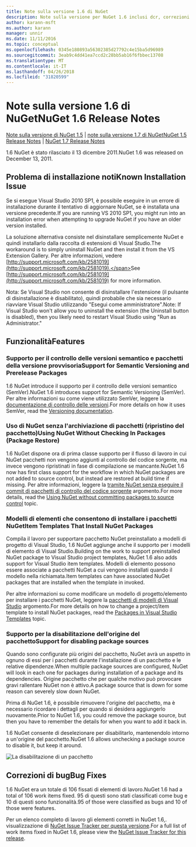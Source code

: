 ```yaml
---
title: Note sulla versione 1.6 di NuGet
description: Note sulla versione per NuGet 1.6 inclusi dcr, correzioni di bug, le funzionalità aggiunte e problemi noti.
author: karann-msft
ms.author: karann
manager: unnir
ms.date: 11/11/2016
ms.topic: conceptual
ms.openlocfilehash: 0345e180893a56302385d27792c4e15ba5d96989
ms.sourcegitcommit: 3eab9c4dd41ea7ccd2c28bb5ab16f6fbbec13708
ms.translationtype: MT
ms.contentlocale: it-IT
ms.lasthandoff: 04/26/2018
ms.locfileid: "31820599"
---
```

 # <a name="nuget-16-release-notes"></a><span data-ttu-id="4c59d-103">Note sulla versione 1.6 di NuGet</span><span class="sxs-lookup"><span data-stu-id="4c59d-103">NuGet 1.6 Release Notes</span></span>

<span data-ttu-id="4c59d-104">[Note sulla versione di NuGet 1.5](../release-notes/nuget-1.5.md) | [note sulla versione 1.7 di NuGet](../release-notes/nuget-1.7.md)</span><span class="sxs-lookup"><span data-stu-id="4c59d-104">[NuGet 1.5 Release Notes](../release-notes/nuget-1.5.md) | [NuGet 1.7 Release Notes](../release-notes/nuget-1.7.md)</span></span>

<span data-ttu-id="4c59d-105">1.6 NuGet è stato rilasciato il 13 dicembre 2011.</span><span class="sxs-lookup"><span data-stu-id="4c59d-105">NuGet 1.6 was released on December 13, 2011.</span></span>

## <a name="known-installation-issue"></a><span data-ttu-id="4c59d-106">Problema di installazione noti</span><span class="sxs-lookup"><span data-stu-id="4c59d-106">Known Installation Issue</span></span>
<span data-ttu-id="4c59d-107">Se si esegue Visual Studio 2010 SP1, è possibile eseguire in un errore di installazione durante il tentativo di aggiornare NuGet, se è installata una versione precedente.</span><span class="sxs-lookup"><span data-stu-id="4c59d-107">If you are running VS 2010 SP1, you might run into an installation error when attempting to upgrade NuGet if you have an older version installed.</span></span>

<span data-ttu-id="4c59d-108">La soluzione alternativa consiste nel disinstallare semplicemente NuGet e quindi installarlo dalla raccolta di estensioni di Visual Studio.</span><span class="sxs-lookup"><span data-stu-id="4c59d-108">The workaround is to simply uninstall NuGet and then install it from the VS Extension Gallery.</span></span>  <span data-ttu-id="4c59d-109">Per altre informazioni, vedere [http://support.microsoft.com/kb/2581019](http://support.microsoft.com/kb/2581019).</span><span class="sxs-lookup"><span data-stu-id="4c59d-109">See [http://support.microsoft.com/kb/2581019](http://support.microsoft.com/kb/2581019) for more information.</span></span>

<span data-ttu-id="4c59d-110">Nota: Se Visual Studio non consente di disinstallare l'estensione (il pulsante di disinstallazione è disabilitato), quindi probabile che sia necessario riavviare Visual Studio utilizzando "Esegui come amministratore".</span><span class="sxs-lookup"><span data-stu-id="4c59d-110">Note: If Visual Studio won't allow you to uninstall the extension (the Uninstall button is disabled), then you likely need to restart Visual Studio using "Run as Administrator."</span></span>

## <a name="features"></a><span data-ttu-id="4c59d-111">Funzionalità</span><span class="sxs-lookup"><span data-stu-id="4c59d-111">Features</span></span>

### <a name="support-for-semantic-versioning-and-prerelease-packages"></a><span data-ttu-id="4c59d-112">Supporto per il controllo delle versioni semantico e pacchetti della versione provvisoria</span><span class="sxs-lookup"><span data-stu-id="4c59d-112">Support for Semantic Versioning and Prerelease Packages</span></span>
<span data-ttu-id="4c59d-113">1.6 NuGet introduce il supporto per il controllo delle versioni semantico (SemVer).</span><span class="sxs-lookup"><span data-stu-id="4c59d-113">NuGet 1.6 introduces support for Semantic Versioning (SemVer).</span></span> <span data-ttu-id="4c59d-114">Per altre informazioni su come viene utilizzato SemVer, leggere la [documentazione di controllo delle versioni](../create-packages/prerelease-packages.md).</span><span class="sxs-lookup"><span data-stu-id="4c59d-114">For more details on how it uses SemVer, read the [Versioning documentation](../create-packages/prerelease-packages.md).</span></span>

### <a name="using-nuget-without-checking-in-packages-package-restore"></a><span data-ttu-id="4c59d-115">Uso di NuGet senza l'archiviazione di pacchetti (ripristino del pacchetto)</span><span class="sxs-lookup"><span data-stu-id="4c59d-115">Using NuGet Without Checking In Packages (Package Restore)</span></span>
<span data-ttu-id="4c59d-116">1.6 NuGet dispone ora di prima classe supporto per il flusso di lavoro in cui NuGet pacchetti non vengono aggiunti al controllo del codice sorgente, ma invece vengono ripristinati in fase di compilazione se mancante.</span><span class="sxs-lookup"><span data-stu-id="4c59d-116">NuGet 1.6 now has first class support for the workflow in which NuGet packages are not added to source control, but instead are restored at build time if missing.</span></span> <span data-ttu-id="4c59d-117">Per altre informazioni, leggere la [tramite NuGet senza eseguire il commit di pacchetti di controllo del codice sorgente](../consume-packages/packages-and-source-control.md) argomento.</span><span class="sxs-lookup"><span data-stu-id="4c59d-117">For more details, read the [Using NuGet without committing packages to source control](../consume-packages/packages-and-source-control.md) topic.</span></span>

### <a name="item-templates-that-install-nuget-packages"></a><span data-ttu-id="4c59d-118">Modelli di elementi che consentono di installare i pacchetti NuGet</span><span class="sxs-lookup"><span data-stu-id="4c59d-118">Item Templates That Install NuGet Packages</span></span>
<span data-ttu-id="4c59d-119">Compila il lavoro per supportare pacchetto NuGet preinstallato a modelli di progetto di Visual Studio, 1.6 NuGet aggiunge anche il supporto per i modelli di elemento di Visual Studio.</span><span class="sxs-lookup"><span data-stu-id="4c59d-119">Building on the work to support preinstalled NuGet package to Visual Studio project templates, NuGet 1.6 also adds support for Visual Studio item templates.</span></span> <span data-ttu-id="4c59d-120">Modelli di elemento possono essere associate a pacchetti NuGet a cui vengono installati quando il modello nella richiamata.</span><span class="sxs-lookup"><span data-stu-id="4c59d-120">Item templates can have associated NuGet packages that are installed when the template in invoked.</span></span>

<span data-ttu-id="4c59d-121">Per altre informazioni su come modificare un modello di progetto/elemento per installare i pacchetti NuGet, leggere la [pacchetti di modelli di Visual Studio](../visual-studio-extensibility/visual-studio-templates.md) argomento.</span><span class="sxs-lookup"><span data-stu-id="4c59d-121">For more details on how to change a project/item template to install NuGet packages, read the [Packages in Visual Studio Templates](../visual-studio-extensibility/visual-studio-templates.md) topic.</span></span>

### <a name="support-for-disabling-package-sources"></a><span data-ttu-id="4c59d-122">Supporto per la disabilitazione dell'origine del pacchetto</span><span class="sxs-lookup"><span data-stu-id="4c59d-122">Support for disabling package sources</span></span>
<span data-ttu-id="4c59d-123">Quando sono configurate più origini del pacchetto, NuGet avrà un aspetto in ognuno di essi per i pacchetti durante l'installazione di un pacchetto e le relative dipendenze.</span><span class="sxs-lookup"><span data-stu-id="4c59d-123">When multiple package sources are configured, NuGet will look in each one for packages during installation of a package and its dependencies.</span></span> <span data-ttu-id="4c59d-124">Origine pacchetto che per qualche motivo può provocare gravi rallentare NuGet non è attivo.</span><span class="sxs-lookup"><span data-stu-id="4c59d-124">A package source that is down for some reason can severely slow down NuGet.</span></span>

<span data-ttu-id="4c59d-125">Prima di NuGet 1.6, è possibile rimuovere l'origine del pacchetto, ma è necessario ricordare i dettagli per quando si desidera aggiungerlo nuovamente.</span><span class="sxs-lookup"><span data-stu-id="4c59d-125">Prior to NuGet 1.6, you could remove the package source, but then you have to remember the details for when you want to add it back in.</span></span>

<span data-ttu-id="4c59d-126">1.6 NuGet consente di deselezionare per disabilitarlo, mantenendolo intorno a un'origine del pacchetto.</span><span class="sxs-lookup"><span data-stu-id="4c59d-126">NuGet 1.6 allows unchecking a package source to disable it, but keep it around.</span></span>

![La disabilitazione di un pacchetto](./media/package-source-with-disabled-source.png)

## <a name="bug-fixes"></a><span data-ttu-id="4c59d-128">Correzioni di bug</span><span class="sxs-lookup"><span data-stu-id="4c59d-128">Bug Fixes</span></span>
<span data-ttu-id="4c59d-129">1.6 NuGet era un totale di 106 fissati di elementi di lavoro.</span><span class="sxs-lookup"><span data-stu-id="4c59d-129">NuGet 1.6 had a total of 106 work items fixed.</span></span> <span data-ttu-id="4c59d-130">95 di questi sono stati classificati come bug e 10 di questi sono funzionalità.</span><span class="sxs-lookup"><span data-stu-id="4c59d-130">95 of those were classified as bugs and 10 of those were features.</span></span>

<span data-ttu-id="4c59d-131">Per un elenco completo di lavoro gli elementi corretti in NuGet 1.6,. visualizzazione di [NuGet Issue Tracker per questa versione](http://nuget.codeplex.com/workitem/list/advanced?keyword=&status=Closed&type=All&priority=All&release=NuGet%201.6&assignedTo=All&component=All&sortField=Votes&sortDirection=Descending&page=0).</span><span class="sxs-lookup"><span data-stu-id="4c59d-131">For a full list of work items fixed in NuGet 1.6, please view the [NuGet Issue Tracker for this release](http://nuget.codeplex.com/workitem/list/advanced?keyword=&status=Closed&type=All&priority=All&release=NuGet%201.6&assignedTo=All&component=All&sortField=Votes&sortDirection=Descending&page=0).</span></span>
